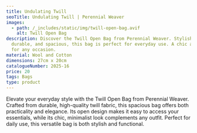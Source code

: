 ```yaml
---
title: Undulating Twill
seoTitle: Undulating Twill | Perennial Weaver
images:
  - path: /_includes/static/img/twill-open-bag.avif
    alt: Twill Open Bag
description: Discover the Twill Open Bag from Perennial Weaver. Stylish,
  durable, and spacious, this bag is perfect for everyday use. A chic accessory
  for any occasion.
material: Wool and Cotton
dimensions: 27cm x 20cm
catalogueNumber: 2025-16
price: 20
tags: Bags
type: product
---
```

Elevate your everyday style with the Twill Open Bag from Perennial Weaver. Crafted from durable, high-quality twill fabric, this spacious bag offers both practicality and elegance. Its open design makes it easy to access your essentials, while its chic, minimalist look complements any outfit. Perfect for daily use, this versatile bag is both stylish and functional.
